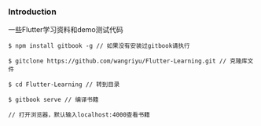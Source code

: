 ### Introduction

一些Flutter学习资料和demo测试代码

```
$ npm install gitbook -g // 如果没有安装过gitbook请执行

$ gitclone https://github.com/wangriyu/Flutter-Learning.git // 克隆库文件

$ cd Flutter-Learning // 转到目录

$ gitbook serve // 编译书籍

// 打开浏览器，默认输入localhost:4000查看书籍
```
